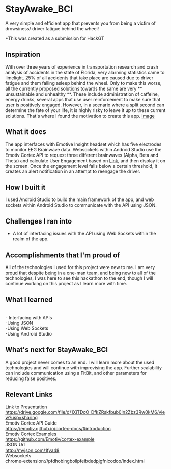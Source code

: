# StayAwake_BCI
A very simple and efficient app that prevents you from being a victim of drowsiness/ driver fatigue behind the wheel!

*This was created as a submission for HackGT

## Inspiration

With over three years of experience in transportation research and crash analysis of accidents in the state of Florida, very alarming statistics came to limelight. 25% of all accidents that take place are caused due to driver fatigue and them falling asleep behind the wheel. Only to make this worse, all the currently proposed solutions towards the same are very ** unsustainable and unhealthy **. These include administration of caffeine, energy drinks, several apps that use user reinforcement to make sure that user is positively engaged. However, in a scenario where a split second can determine the fate of your life, it is highly risky  to leave it up to these current solutions. That's where I found the motivation to create this app.
[Image](https://drive.google.com/file/d/1RNfXwEocXtd2fHG5wdd17VhDnsuEh61w/view?usp=sharing)

## What it does

The app interfaces with Emotive Insight headset which has five electrodes to monitor EEG Brainwave data. Websockets within Android Studio use the Emotiv Cortex API to request three different brainwaves (Alpha, Beta and Theta) and calculate User Engagement based on [Link](https://www.ncbi.nlm.nih.gov/pubmed/7647180), and then display it on the screen. Once the engagement level falls below a certain threshold, it creates an alert notification in an attempt to reengage the driver.

## How I built it

I used Android Studio to build the main framework of the app, and web sockets within Android Studio to communicate with the API using JSON. 

## Challenges I ran into

- A lot of interfacing issues with the API using Web Sockets within the realm of the app.

## Accomplishments that I'm proud of

All of the technologies I used for this project were new to me. I am very proud that despite being in a one-man team, and being new to all of the technologies, I was here to see this hackathon to the end, though I will continue working on this project as I learn more with time.

## What I learned
<br>
- Interfacing with APIs<br>
-Using JSON<br>
-Using Web Sockets<br>
-Using Android Studio<br>

## What's next for StayAwake_BCI

A good project never comes to an end. I will learn more about the used technologies and will continue with improvising the app. Further scalability can include communication using a FitBit, and other parameters for reducing false positives.

## Relevant Links
Link to Presentation<br>
https://drive.google.com/file/d/1XiTDcO_DfkZRskfbub0In2Zbz3Rw0kM6/view?usp=sharing<br>
Emotiv Cortex API Guide<br>
https://emotiv.github.io/cortex-docs/#introduction<br>
Emotiv Cortex Examples<br>
https://github.com/Emotiv/cortex-example<br>
JSON Url<br>
http://myjson.com/1fya48<br>
Websockets<br>
chrome-extension://pfdhoblngboilpfeibdedpjgfnlcodoo/index.html<br>


